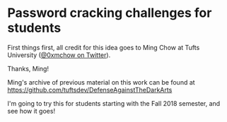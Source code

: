 # Password cracking challenges for students

First things first, all credit for this idea goes to Ming Chow at Tufts University ([@0xmchow on Twitter](https://twitter.com/0xmchow)).

Thanks, Ming!

Ming's archive of previous material on this work can be found at https://github.com/tuftsdev/DefenseAgainstTheDarkArts

I'm going to try this for students starting with the Fall 2018 semester, and see how it goes!
